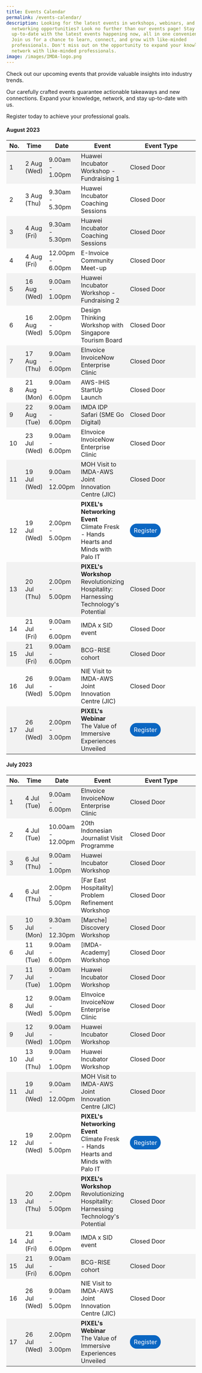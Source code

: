 ```yaml
---
title: Events Calendar
permalink: /events-calendar/
description: Looking for the latest events in workshops, webinars, and
  networking opportunities? Look no further than our events page! Stay
  up-to-date with the latest events happening now, all in one convenient place.
  Join us for a chance to learn, connect, and grow with like-minded
  professionals. Don't miss out on the opportunity to expand your knowledge and
  network with like-minded professionals.
image: /images/IMDA-logo.png
---
```

Check out our upcoming events that provide valuable insights into industry trends. 

Our carefully crafted events guarantee actionable takeaways and new connections. Expand your knowledge, network, and stay up-to-date with us. 

Register today to achieve your professional goals. 

#### August 2023
<table>
  <thead>
    <tr>
      <th>No.</th>
			<th>Time</th>
      <th>Date</th>
      <th>Event</th>
			<th style="width: 200px;">Event Type</th>
    </tr>
  </thead>
  <tbody>
    <tr style="background-color: #f2f2f2;">
      <td>1</td>
      <td>2 Aug (Wed)</td>
			<td>9.00am - 1.00pm
      </td><td>Huawei Incubator Workshop - Fundraising 1</td>
			<td>Closed Door</td>
    </tr>
    <tr>
      <td>2</td>
      <td>3 Aug (Thu)</td>
			<td>9.30am - 5.30pm</td>
      <td>Huawei Incubator Coaching Sessions</td>
			<td>Closed Door</td>
    </tr>
    <tr style="background-color: #f2f2f2;">
      <td>3</td>
      <td>4 Aug (Fri)</td>
			<td>9.30am - 5.30pm</td>
      <td>Huawei Incubator Coaching Sessions</td>
			<td>Closed Door</td>
    </tr>
    <tr>
      <td>4</td>
      <td>4 Aug (Fri)</td>
			<td>12.00pm - 6.00pm
      </td><td> E-Invoice Community Meet-up</td>
			<td>Closed Door</td>
    </tr>
    <tr style="background-color: #f2f2f2;">
      <td>5</td>
      <td>16 Aug (Wed)</td>
			<td>9.00am - 1.00pm
      </td><td> Huawei Incubator Workshop - Fundraising 2</td>
			<td>Closed Door</td>
    </tr>
    <tr>
      <td>6</td>
			<td>16 Aug (Wed)</td>
      <td>2.00pm - 5.00pm</td>
			<td>Design Thinking Workshop with  Singapore Tourism Board
			</td><td>Closed Door</td>
    </tr>
    <tr style="background-color: #f2f2f2;">
      <td>7</td>
      <td>17 Aug (Thu)</td>
      <td>9.00am - 6.00pm</td>
			<td>EInvoice InvoiceNow Enterprise Clinic
			</td><td>Closed Door</td>
    </tr>
		<tr>
      <td>8</td>
      <td>21 Aug (Mon)</td>
      <td>9.00am - 6.00pm</td>
			<td>AWS-IHiS StartUp Launch</td>
			<td>Closed Door</td>
    </tr>
    <tr style="background-color: #f2f2f2;">
      <td>9</td>
      <td>22 Aug (Tue)</td>
      <td>9.00am - 6.00pm</td>
			<td>IMDA IDP Safari (SME Go Digital)
			</td><td>Closed Door</td>
    </tr>
      <tr>
      <td>10</td>
      <td>23 Jul (Wed)</td>
			<td>9.00am - 6.00pm</td>
<td>EInvoice InvoiceNow Enterprise Clinic
			</td><td>Closed Door</td>
    </tr>
		 <tr style="background-color: #f2f2f2;">
      <td>11</td>
      <td>19 Jul (Wed)</td>
      <td>9.00am - 12.00pm</td>
			<td>MOH Visit to IMDA-AWS Joint Innovation Centre (JIC) 
			</td><td>Closed Door</td>
			</tr>
		 <tr>
      <td>12</td>
			<td>19 Jul (Wed)</td>
      <td>2.00pm - 5.00pm</td>
				<td><b>PIXEL's Networking Event</b><br>
						Climate Fresk - Hands Hearts and Minds with Palo IT </td>
			<td><a href="https://form.gov.sg/6477fe36a325ba001127901d" target="_blank" style="background-color: #0A66C2; color: white; text-decoration: none; border-radius: 100px; padding-left: 10px; padding-right: 10px; padding-top:8px; padding-bottom:8px; vertical-align:middle">Register</a></td>
    </tr>
	<tr style="background-color: #f2f2f2;">
      <td>13</td>
			<td>20 Jul (Thu)</td>
      <td>2.00pm - 5.00pm</td>
				<td><b>PIXEL's Workshop</b><br>
						Revolutionizing Hospitality: Harnessing Technology's Potential</td>
			<td>Closed Door</td>    
		</tr>
		 <tr>
      <td>14</td>
      <td>21 Jul (Fri)</td>
			<td>9.00am - 6.00pm</td>
      <td>IMDA x SID event </td>
			<td>Closed Door</td>
		</tr>
<tr style="background-color: #f2f2f2;">
	     <td>15</td>
			<td>21 Jul (Fri)</td>
      <td>9.00am - 6.00pm</td>
      <td>BCG-RISE cohort</td>
			<td>Closed Door</td>
		</tr>   
		<tr>
      <td>16</td>
      <td>26 Jul (Wed)</td>
			<td>9.00am - 5.00pm</td>
      <td>NIE Visit to IMDA-AWS Joint Innovation Centre (JIC) </td>
			<td>Closed Door</td>
		</tr>
	<tr style="background-color: #f2f2f2;">
      <td>17</td>
      <td>26 Jul (Wed)</td>
			<td>2.00pm - 3.00pm</td>
				<td><b>PIXEL's Webinar</b><br>
						The Value of Immersive Experiences Unveiled</td>
			<td><a href="https://imda-pixel.sg/event/400" target="_blank" style="background-color: #0A66C2; color: white; text-decoration: none; border-radius: 100px; padding-left: 10px; padding-right: 10px; padding-top:8px; padding-bottom:8px; vertical-align:middle">Register</a></td>
    </tr>
  </tbody>
</table>

#### July 2023
<table>
  <thead>
    <tr>
      <th>No.</th>
			<th>Time</th>
      <th>Date</th>
      <th>Event</th>
			<th style="width: 200px;">Event Type</th>
    </tr>
  </thead>
  <tbody>
    <tr style="background-color: #f2f2f2;">
      <td>1</td>
      <td>4 Jul (Tue)</td>
			<td>9.00am - 6.00pm
      </td><td>EInvoice InvoiceNow Enterprise Clinic</td>
			<td>Closed Door</td>
    </tr>
    <tr>
      <td>2</td>
      <td>4 Jul (Tue)</td>
			<td>10.00am - 12.00pm</td>
      <td>20th Indonesian Journalist Visit Programme</td>
			<td>Closed Door</td>
    </tr>
    <tr style="background-color: #f2f2f2;">
      <td>3</td>
      <td>6 Jul (Thu)</td>
			<td>9.00am - 1.00pm</td>
      <td>Huawei Incubator Workshop</td>
			<td>Closed Door</td>
    </tr>
    <tr>
      <td>4</td>
      <td>6 Jul (Thu)</td>
			<td>2.00pm - 5.00pm
      </td><td> [Far East Hospitality] Problem Refinement Workshop</td>
			<td>Closed Door</td>
    </tr>
    <tr style="background-color: #f2f2f2;">
      <td>5</td>
      <td>10 Jul (Mon)</td>
			<td>9.30am - 12.30pm
      </td><td> [Marche]<br> Discovery Workshop</td>
			<td>Closed Door</td>
    </tr>
    <tr>
      <td>6</td>
			<td>11 Jul (Tue)</td>
      <td>9.00am - 6.00pm</td>
			<td>[IMDA-Academy] Workshop
			</td><td>Closed Door</td>
    </tr>
    <tr style="background-color: #f2f2f2;">
      <td>7</td>
      <td>11 Jul (Tue)</td>
      <td>9.00am - 1.00pm</td>
			<td>Huawei Incubator Workshop
			</td><td>Closed Door</td>
    </tr>
		<tr>
      <td>8</td>
      <td>12 Jul (Wed)</td>
      <td>9.00am - 5.00pm</td>
			<td>EInvoice InvoiceNow Enterprise Clinic</td>
			<td>Closed Door</td>
    </tr>
    <tr style="background-color: #f2f2f2;">
      <td>9</td>
      <td>12 Jul (Wed)</td>
      <td>9.00am - 1.00pm</td>
			<td>Huawei Incubator Workshop
			</td><td>Closed Door</td>
    </tr>
      <tr>
      <td>10</td>
      <td>13 Jul (Thu)</td>
			<td>9.00am - 1.00pm</td>
<td>Huawei Incubator Workshop
			</td><td>Closed Door</td>
    </tr>
		 <tr style="background-color: #f2f2f2;">
      <td>11</td>
      <td>19 Jul (Wed)</td>
      <td>9.00am - 12.00pm</td>
			<td>MOH Visit to IMDA-AWS Joint Innovation Centre (JIC) 
			</td><td>Closed Door</td>
			</tr>
		 <tr>
      <td>12</td>
			<td>19 Jul (Wed)</td>
      <td>2.00pm - 5.00pm</td>
				<td><b>PIXEL's Networking Event</b><br>
						Climate Fresk - Hands Hearts and Minds with Palo IT </td>
			<td><a href="https://form.gov.sg/6477fe36a325ba001127901d" target="_blank" style="background-color: #0A66C2; color: white; text-decoration: none; border-radius: 100px; padding-left: 10px; padding-right: 10px; padding-top:8px; padding-bottom:8px; vertical-align:middle">Register</a></td>
    </tr>
	<tr style="background-color: #f2f2f2;">
      <td>13</td>
			<td>20 Jul (Thu)</td>
      <td>2.00pm - 5.00pm</td>
				<td><b>PIXEL's Workshop</b><br>
						Revolutionizing Hospitality: Harnessing Technology's Potential</td>
			<td>Closed Door</td>    
		</tr>
		 <tr>
      <td>14</td>
      <td>21 Jul (Fri)</td>
			<td>9.00am - 6.00pm</td>
      <td>IMDA x SID event </td>
			<td>Closed Door</td>
		</tr>
<tr style="background-color: #f2f2f2;">
	     <td>15</td>
			<td>21 Jul (Fri)</td>
      <td>9.00am - 6.00pm</td>
      <td>BCG-RISE cohort</td>
			<td>Closed Door</td>
		</tr>   
		<tr>
      <td>16</td>
      <td>26 Jul (Wed)</td>
			<td>9.00am - 5.00pm</td>
      <td>NIE Visit to IMDA-AWS Joint Innovation Centre (JIC) </td>
			<td>Closed Door</td>
		</tr>
	<tr style="background-color: #f2f2f2;">
      <td>17</td>
      <td>26 Jul (Wed)</td>
			<td>2.00pm - 3.00pm</td>
				<td><b>PIXEL's Webinar</b><br>
						The Value of Immersive Experiences Unveiled</td>
			<td><a href="https://imda-pixel.sg/event/400" target="_blank" style="background-color: #0A66C2; color: white; text-decoration: none; border-radius: 100px; padding-left: 10px; padding-right: 10px; padding-top:8px; padding-bottom:8px; vertical-align:middle">Register</a></td>
    </tr>
  </tbody>
</table>